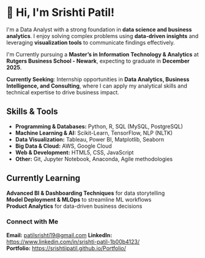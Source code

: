 # 👋 Hi, I'm Srishti Patil!

I'm a Data Analyst with a strong foundation in **data science and business analytics**. I enjoy solving complex problems using **data-driven insights** and leveraging **visualization tools** to communicate findings effectively.  

I'm Currently pursuing a **Master’s in Information Technology & Analytics** at **Rutgers Business School - Newark**, expecting to graduate in **December 2025**.

**Currently Seeking**: Internship opportunities in **Data Analytics, Business Intelligence, and Consulting**, where I can apply my analytical skills and technical expertise to drive business impact.

## Skills & Tools  

- **Programming & Databases:** Python, R, SQL (MySQL, PostgreSQL)  
- **Machine Learning & AI:** Scikit-Learn, TensorFlow, NLP (NLTK)  
- **Data Visualization:** Tableau, Power BI, Matplotlib, Seaborn  
- **Big Data & Cloud:** AWS, Google Cloud  
- **Web & Development:** HTML5, CSS, JavaScript  
- **Other:** Git, Jupyter Notebook, Anaconda, Agile methodologies  

## Currently Learning  
**Advanced BI & Dashboarding Techniques** for data storytelling  
**Model Deployment & MLOps** to streamline ML workflows  
**Product Analytics** for data-driven business decisions  


### Connect with Me  
**Email:** patilsrishti19@gmail.com 
**LinkedIn:** https://www.linkedin.com/in/srishti-patil-1b00b4123/  
**Portfolio:** https://srishtiipatil.github.io/Portfolio/ 


